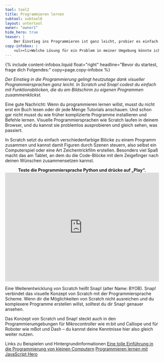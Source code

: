 ```yaml
---
tool: tool2
title: Programmieren lernen
subtool: subtool8
layout: untertool
owner: "owner1"
hide_hero: true
teaser: |
    Der Einstieg ins Programmieren ist ganz leicht, probier es einfach mal aus! Hier findest du viele Tipps.
copy-infobox: |
    <ul><li>Welche Lösung für ein Problem in meiner Umgebung könnte ich automatisieren - also programmieren?</li><li>Kann ich das, was ich Programmieren möchte, mit einer visuellen Programmiersprache umsetzen?</li></ul>
---
```

{% include content-infobox.liquid float="right" headline="Bevor du startest, frage dich Folgendes:" copy=page.copy-infobox %}

*Der Einstieg in die Programmierung gelingt heutzutage dank visueller Programmiersprachen ganz leicht. In Scratch und Snap! codest du einfach mit Funktionsblöcken, die du am Bildschirm zu eigenen Programmen zusammenklickst.*

Eine gute Nachricht: Wenn du programmieren lernen willst, musst du nicht erst ein Buch lesen oder dir jede Menge Tutorials anschauen. Und schon gar nicht musst du wie früher komplizierte Programme installieren und Befehle lernen. Visuelle Programmiersprachen wie Scratch laufen in deinem Browser, und du kannst sie problemlos ausprobieren und gleich sehen, was passiert.

In Scratch setzt du einfach verschiedenfarbige Blöcke zu einem Programm zusammen und kannst damit Figuren durch Szenen steuern, also selbst ein Computerspiel oder eine Art Zeichentrickfilm erstellen. Besonders viel Spaß macht das am Tablet, an dem du die Code-Blöcke mit dem Zeigefinger nach deinen Wünschen zusammensetzen kannst.

<center><strong>Teste die Programmiersprache Python und drücke auf „Play“.</strong></center>
<div class="videoiframe"><iframe src="https://trinket.io/embed/python/840be3db9c" width="100%" height="356" frameborder="0" marginwidth="0" marginheight="0" allowfullscreen></iframe></div>


Eine Weiterentwicklung von Scratch heißt Snap! (alter Name: BYOB). Snap! verbindet das visuelle Konzept von Scratch mit der Programmiersprache Scheme. Wenn dir die Möglichkeiten von Scratch nicht ausreichen und du komplexere Programme erstellen willst, solltest du dir Snap! genauer ansehen.

Das Konzept von Scratch und Snap! steckt auch in den Programmierumgebungen für Mikrocontroller wie m:bit und Calliope und für Roboter wie mBot und Dash – du kannst deine Kenntnisse hier also gleich weiter nutzen.
<p class="link-list">
    <span class="link-list-headline">Links zu Beispielen und Hintergrundinformationen</span>
    <a class="external-link" href="http://starthardware.org/" target="_blank">Eine tolle Einführung in die Programmierung von kleinen Computern</a>
    <a class="external-link" href="www.jshero.net" target="_blank">Programmieren lernen mit JavaScript Hero</a>
</p>

